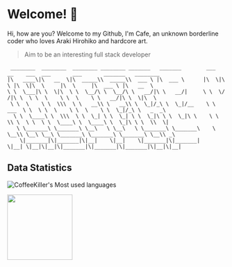 # Welcome! 👋

Hi, how are you? Welcome to my Github, I'm Cafe, an unknown borderline coder who loves Araki Hirohiko and hardcore art.  

> Aim to be an interesting full stack developer 

```
 ________  ________  ________ ________ _______   _______        ___  __    ___  ___       ___       _______   ________     
|\   ____\|\   __  \|\  _____\\  _____\\  ___ \ |\  ___ \      |\  \|\  \ |\  \|\  \     |\  \     |\  ___ \ |\   __  \    
\ \  \___|\ \  \|\  \ \  \__/\ \  \__/\ \   __/|\ \   __/|     \ \  \/  /|\ \  \ \  \    \ \  \    \ \   __/|\ \  \|\  \   
 \ \  \    \ \  \\\  \ \   __\\ \   __\\ \  \_|/_\ \  \_|/__    \ \   ___  \ \  \ \  \    \ \  \    \ \  \_|/_\ \   _  _\  
  \ \  \____\ \  \\\  \ \  \_| \ \  \_| \ \  \_|\ \ \  \_|\ \    \ \  \\ \  \ \  \ \  \____\ \  \____\ \  \_|\ \ \  \\  \| 
   \ \_______\ \_______\ \__\   \ \__\   \ \_______\ \_______\    \ \__\\ \__\ \__\ \_______\ \_______\ \_______\ \__\\ _\ 
    \|_______|\|_______|\|__|    \|__|    \|_______|\|_______|     \|__| \|__|\|__|\|_______|\|_______|\|_______|\|__|\|__|

```

## Data Statistics

<!-- GitHub数据统计 -->
<!-- 生成图片见https://metrics.lecoq.io/ -->
<!-- <div >
  <img height="150px" src="https://github-readme-stats-kk.vercel.app/api?username=CafeKiller&hide_title=true&hide_border=true&show_icons=trueline_height=21&text_color=000&icon_color=000&theme=graywhite" />
</div> -->

<!-- ![Top Langs](https://github-readme-stats.vercel.app/api/top-langs/?username=CafeKiller&hide=html,css,scss)   -->

<div> 

![CoffeeKiller's Most used languages](https://github-readme-stats.vercel.app/api/top-langs/?username=CafeKiller&layout=compact&hide_border=true&langs_count=10&hide=html,css,scss)

<img height="150px" src="https://github-readme-stats-kk.vercel.app/api?username=CafeKiller&hide_title=true&hide_border=true&show_icons=trueline_height=21&text_color=000&icon_color=000&theme=graywhite" />

</div>  


